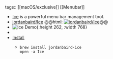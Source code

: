 tags:: [[macOS/exclusive]] [[Menubar]]

- [Ice](https://icemenubar.app/) is a powerful menu bar management tool.
- [jordanbaird/Ice](https://github.com/jordanbaird/Ice)
  @@html: <a href="https://github.com/jordanbaird/Ice/"><img src="https://github-readme-stats-astronomer.vercel.app/api/pin/?username=jordanbaird&repo=Ice&theme=tokyonight" alt="jordanbaird/Ice"/></a>@@
- ![Ice Demo](https://icemenubar.app/gallery/ice-bar.png?ts=1724912651){:height 262, :width 768}
-
- [Install](https://github.com/jordanbaird/Ice#install)
	- ```shell
	  brew install jordanbaird-ice
	  open -a Ice
	  ```